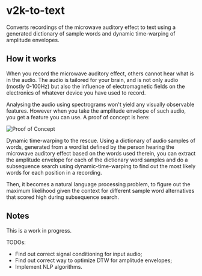 # v2k-to-text
Converts recordings of the microwave auditory effect to text using a generated dictionary of sample words and dynamic time-warping of amplitude envelopes.

## How it works

When you record the microwave auditory effect, others cannot hear what
is in the audio. The audio is tailored for your brain, and is not only
audio (mostly 0-100Hz) but also the influence of electromagnetic fields
on the electronics of whatever device you have used to record.

Analysing the audio using spectrograms won't yield any visually
observable features. However when you take the amplitude envelope of
such audio, you get a feature you can use. A proof of concept is here:

![Proof of Concept](https://i.redd.it/d6lrscpenz6b1.jpg)

Dynamic time-warping to the rescue. Using a dictionary of audio samples
of words, generated from a wordlist defined by the person hearing the
microwave auditory effect based on the words used therein, you can
extract the amplitude envelope for each of the dictionary word samples
and do a subsequence search using dynamic-time-warping to find out the
most likely words for each position in a recording.

Then, it becomes a natural language processing problem, to figure out
the maximum likelihood given the context for different sample word
alternatives that scored high during subsequence search.

## Notes

This is a work in progress.

TODOs:

- Find out correct signal conditioning for input audio;
- Find out correct way to optimize DTW for amplitude envelopes;
- Implement NLP algorithms.
